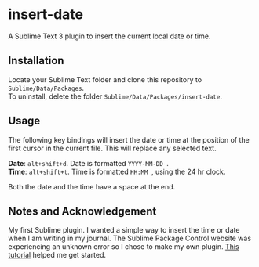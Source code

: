 # insert-date

A Sublime Text 3 plugin to insert the current local date or time. 

## Installation
Locate your Sublime Text folder and clone this repository to 
`Sublime/Data/Packages`.<br>
To uninstall, delete the folder `Sublime/Data/Packages/insert-date`.

## Usage
The following key bindings will insert the date or time at the position of
the first cursor in the current file. This will replace any selected text.

**Date**: `alt+shift+d`. Date is formatted `YYYY-MM-DD `.<br>
**Time**: `alt+shift+t`. Time is formatted `HH:MM `, using the 24 hr clock. <br>

Both the date and the time have a space at the end.

## Notes and Acknowledgement
My first Sublime plugin. I wanted a simple way to insert the time or date when
I am writing in my journal. The Sublime Package Control website was experiencing
an unknown error so I chose to make my own plugin. 
[This tutorial](https://cnpagency.com/blog/creating-sublime-text-3-plugins-part-1/
 "Creating Sublime Text 3 Plugins, by Sam Mello") helped me get started.
